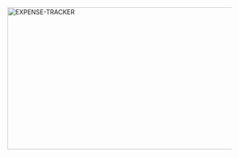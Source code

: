 <img src="https://socialify.git.ci/Asanda001019/EXPENSE-TRACKER/image?language=1&owner=1&name=1&stargazers=1&theme=Light" alt="EXPENSE-TRACKER" width="640" height="320" />
 
